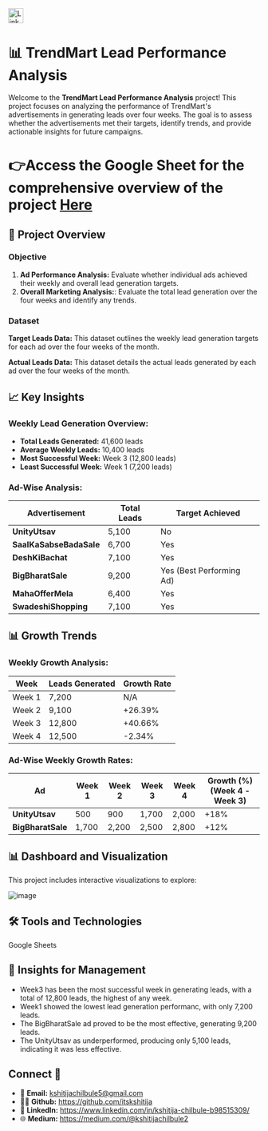 <a href="https://www.linkedin.com/in/kshitija-chilbule-b98515309/" target="_blank">
  <img src="https://img.shields.io/badge/LinkedIn-Connect-blue?style=flat&logo=linkedin" alt="LinkedIn Badge" style="height: 30px; width: auto;">
</a>

# 📊 TrendMart Lead Performance Analysis

Welcome to the **TrendMart Lead Performance Analysis** project! This project focuses on analyzing the performance of TrendMart's advertisements in generating leads over four weeks. The goal is to assess whether the advertisements met their targets, identify trends, and provide actionable insights for future campaigns.

# 👉Access the Google Sheet for the comprehensive overview of the project [Here](https://docs.google.com/spreadsheets/d/1vZxx1AjPFSvASDAHDqAqgGY7dOalaAda0HXs6URM-sc/edit?usp=sharing)

## 📝 Project Overview

### Objective
1. **Ad Performance Analysis:** Evaluate whether individual ads achieved their weekly and overall lead generation targets.
2. **Overall Marketing Analysis:**: Evaluate the total lead generation over the four weeks and identify any trends.

### Dataset
**Target Leads Data:** This dataset outlines the weekly lead generation targets for each ad over the four
weeks of the month.

**Actual Leads Data:** This dataset details the actual leads generated by each ad over the four weeks of
the month.

## 📈 Key Insights

### Weekly Lead Generation Overview:
- **Total Leads Generated:** 41,600 leads
- **Average Weekly Leads:** 10,400 leads
- **Most Successful Week:** Week 3 (12,800 leads)
- **Least Successful Week:** Week 1 (7,200 leads)

### Ad-Wise Analysis:
| Advertisement         | Total Leads | Target Achieved |  
|-----------------------|-------------|-----------------|  
| **UnityUtsav**         | 5,100       | No              |  
| **SaalKaSabseBadaSale** | 6,700       | Yes             |  
| **DeshKiBachat**       | 7,100       | Yes             |  
| **BigBharatSale**      | 9,200       | Yes (Best Performing Ad) |  
| **MahaOfferMela**      | 6,400       | Yes             |  
| **SwadeshiShopping**   | 7,100       | Yes             |  

## 📊 Growth Trends

### Weekly Growth Analysis:
| Week   | Leads Generated | Growth Rate |  
|--------|-----------------|-------------|  
| Week 1 | 7,200           | N/A         |  
| Week 2 | 9,100           | +26.39%     |  
| Week 3 | 12,800          | +40.66%     |  
| Week 4 | 12,500          | -2.34%      |  

### Ad-Wise Weekly Growth Rates:
| Ad                  | Week 1 | Week 2 | Week 3 | Week 4 | Growth (%) (Week 4 - Week 3) |  
|---------------------|--------|--------|--------|--------|-----------------------------|  
| **UnityUtsav**      | 500    | 900    | 1,700  | 2,000  | +18%                        |  
| **BigBharatSale**   | 1,700  | 2,200  | 2,500  | 2,800  | +12%                        |  


## 📊 Dashboard and Visualization
This project includes interactive visualizations to explore:

![image](https://github.com/user-attachments/assets/377a6985-5586-4300-861f-5c46f665aadb)

## 🛠️ Tools and Technologies
Google Sheets

## 📜 Insights for Management
- Week3 has been the most successful week in generating leads, with a total of 12,800 leads, the highest of any week.
- Week1 showed the lowest lead generation performanc, with only 7,200 leads.
- The BigBharatSale ad proved to be the most effective, generating 9,200 leads.
- The UnityUtsav as underperformed, producing only 5,100 leads, indicating it was less effective.

## Connect 🤝
- 📩 <b>Email:</b> kshitijachilbule5@gmail.com
- 👩‍💻 <b>Github:</b> https://github.com/itskshitija
- 📶 <b>LinkedIn:</b> https://www.linkedin.com/in/kshitija-chilbule-b98515309/
- 🌐 <b>Medium:</b> https://medium.com/@kshitijachilbule2

